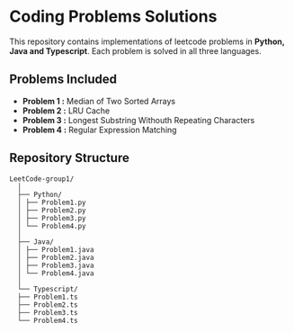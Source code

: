 # Coding Problems Solutions

This repository contains implementations of leetcode problems in **Python, Java and Typescript**. Each problem is solved in all three languages.

## Problems Included
- **Problem 1 :** Median of Two Sorted Arrays
- **Problem 2 :** LRU Cache
- **Problem 3 :** Longest Substring Withouth Repeating Characters
- **Problem 4 :** Regular Expression Matching

## Repository Structure
```
LeetCode-group1/
  │
  ├── Python/
  │ ├── Problem1.py
  │ ├── Problem2.py
  │ ├── Problem3.py
  │ └── Problem4.py
  │
  ├── Java/
  │ ├── Problem1.java
  │ ├── Problem2.java
  │ ├── Problem3.java
  │ └── Problem4.java
  │
  └── Typescript/
  ├── Problem1.ts
  ├── Problem2.ts
  ├── Problem3.ts
  └── Problem4.ts
  ```
